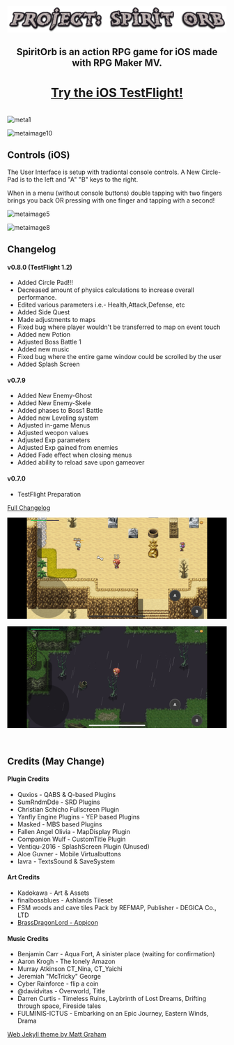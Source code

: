 ![metaimage1](/title.png)

<h2 style="text-align:center">SpiritOrb is an action RPG game for iOS made with RPG Maker MV.</h2>

<h1 style="text-align:center"><a href="https://testflight.apple.com/join/b25OmrY6">Try the iOS TestFlight!</a></h1>

<br>

<img src="pic1.png" alt="meta1">

![metaimage10](/pic2.png)

<h2>Controls (iOS)</h2>

<p>The User Interface is setup with tradiontal console controls. A New Circle-Pad is to the left and "A" "B" keys to the right.</p>
<p>When in a menu (without console buttons) double tapping with two fingers brings you back OR pressing with one finger and tapping with a second!</p>

![metaimage5](/pic3.png)

![metaimage8](/pic4.png)

<h2>Changelog</h2>

<h4>v0.8.0 (TestFlight 1.2)</h4>
<ul>
<li>Added Circle Pad!!!</li>
<li>Decreased amount of physics calculations to increase overall performance.</li>
<li>Edited various parameters i.e.- Health,Attack,Defense, etc</li>
<li>Added Side Quest</li>
<li>Made adjustments to maps</li>
<li>Fixed bug where player wouldn't be transferred to map on event touch</li>
<li>Added new Potion</li>
<li>Adjusted Boss Battle 1</li>
<li>Added new music</li>
<li>Fixed bug where the entire game window could be scrolled by the user</li>
<li>Added Splash Screen</li>
</ul>

<h4>v0.7.9</h4>
<ul>
<li>Added New Enemy-Ghost</li>
<li>Added New Enemy-Skele</li>
<li>Added phases to Boss1 Battle</li>
<li>Added new Leveling system</li>
<li>Adjusted in-game Menus</li>
<li>Adjusted weopon values</li>
<li>Adjusted Exp parameters</li>
<li>Adjusted Exp gained from enemies</li>
<li>Added Fade effect when closing menus</li>
<li>Added ability to reload save upon gameover</li>
</ul>

<h4>v0.7.0</h4>
<ul>
<li>TestFlight Preparation</li>
</ul>

<a href="https://www.spiritorbgame.com/changelog">Full Changelog</a>

![metaimage9](/meta_5.png)

![metaimage11](/meta_10.png)

<br>

<h2>Credits (May Change)</h2>
<h4>Plugin Credits</h4>

<ul>
<li>Quxios - QABS & Q-based Plugins</li>
<li>SumRndmDde - SRD Plugins</li>
<li>Christian Schicho Fullscreen Plugin</li>
<li>Yanfly Engine Plugins - YEP based Plugins</li>
<li>Masked - MBS based Plugins</li>
<li>Fallen Angel Olivia - MapDisplay Plugin</li>
<li>Companion Wulf - CustomTitle Plugin</li>
<li>Ventiqu-2016 - SplashScreen Plugin (Unused)</li>
<li>Aloe Guvner - Mobile Virtualbuttons</li>
<li>Iavra - TextsSound & SaveSystem</li>
</ul>
<h4>Art Credits</h4>
<ul>
<li>Kadokawa - Art & Assets</li>
<li>finalbossblues - Ashlands Tileset</li>
<li>FSM woods and cave tiles Pack by REFMAP, Publisher - DEGICA Co., LTD</li>
<li><a href="https://www.deviantart.com/brassdragonlord">BrassDragonLord - Appicon</a></li>
</ul>
<h4>Music Credits</h4>
<ul>
<li>Benjamin Carr - Aqua Fort, A sinister place (waiting for confirmation)</li>
<li>Aaron Krogh - The lonely Amazon</li>
<li>Murray Atkinson CT_Nina, CT_Yaichi</li>
<li>Jeremiah "McTricky" George</li>
<li>Cyber Rainforce - flip a coin</li>
<li>@davidvitas - Overworld, Title</li>
<li>Darren Curtis - Timeless Ruins, Laybrinth of Lost Dreams, Drifting through space, Fireside tales</li>
<li>FULMINIS-ICTUS - Embarking on an Epic Journey, Eastern Winds, Drama</li>
</ul>

<a href="https://github.com/mattgraham/midnight/blob/master/LICENCE">Web Jekyll theme by Matt Graham</a>
